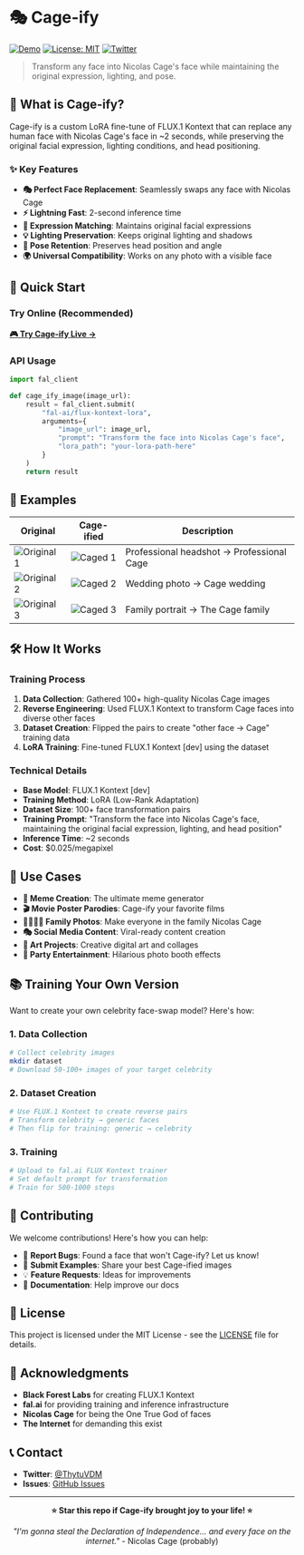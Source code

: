 # 🎭 Cage-ify

[![Demo](https://img.shields.io/badge/🚀_Try_It_Live-brightgreen)](https://fal.ai/models/fal-ai/image-editing/cage-ify)
[![License: MIT](https://img.shields.io/badge/License-MIT-yellow.svg)](https://opensource.org/licenses/MIT)
[![Twitter](https://img.shields.io/twitter/url/https/twitter.com/ThytuVDM.svg?style=social&label=Follow%20%ThytuVDM)](https://twitter.com/ThytuVDM)

> Transform any face into Nicolas Cage's face while maintaining the original expression, lighting, and pose.

## 🎯 What is Cage-ify?

Cage-ify is a custom LoRA fine-tune of FLUX.1 Kontext that can replace any human face with Nicolas Cage's face in ~2 seconds, while preserving the original facial expression, lighting conditions, and head positioning.

### ✨ Key Features

- **🎭 Perfect Face Replacement**: Seamlessly swaps any face with Nicolas Cage
- **⚡ Lightning Fast**: 2-second inference time  
- **🎨 Expression Matching**: Maintains original facial expressions
- **💡 Lighting Preservation**: Keeps original lighting and shadows
- **📐 Pose Retention**: Preserves head position and angle
- **🌍 Universal Compatibility**: Works on any photo with a visible face

## 🚀 Quick Start

### Try Online (Recommended)
[**🎮 Try Cage-ify Live →**](https://fal.ai/models/fal-ai/image-editing/cage-ify)

### API Usage
```python
import fal_client

def cage_ify_image(image_url):
    result = fal_client.submit(
        "fal-ai/flux-kontext-lora",
        arguments={
            "image_url": image_url,
            "prompt": "Transform the face into Nicolas Cage's face",
            "lora_path": "your-lora-path-here"
        }
    )
    return result
```

## 📸 Examples

| Original | Cage-ified | Description |
|----------|------------|-------------|
| ![Original 1](examples/before1.jpg) | ![Caged 1](examples/after1.jpg) | Professional headshot → Professional Cage |
| ![Original 2](examples/before2.jpg) | ![Caged 2](examples/after2.jpg) | Wedding photo → Cage wedding |
| ![Original 3](examples/before3.jpg) | ![Caged 3](examples/after3.jpg) | Family portrait → The Cage family |

## 🛠️ How It Works

### Training Process
1. **Data Collection**: Gathered 100+ high-quality Nicolas Cage images
2. **Reverse Engineering**: Used FLUX.1 Kontext to transform Cage faces into diverse other faces
3. **Dataset Creation**: Flipped the pairs to create "other face → Cage" training data
4. **LoRA Training**: Fine-tuned FLUX.1 Kontext [dev] using the dataset

### Technical Details
- **Base Model**: FLUX.1 Kontext [dev]
- **Training Method**: LoRA (Low-Rank Adaptation)
- **Dataset Size**: 100+ face transformation pairs
- **Training Prompt**: "Transform the face into Nicolas Cage's face, maintaining the original facial expression, lighting, and head position"
- **Inference Time**: ~2 seconds
- **Cost**: $0.025/megapixel

## 🎨 Use Cases

- **🎪 Meme Creation**: The ultimate meme generator
- **🎬 Movie Poster Parodies**: Cage-ify your favorite films
- **👨‍👩‍👧‍👦 Family Photos**: Make everyone in the family Nicolas Cage
- **🎭 Social Media Content**: Viral-ready content creation
- **🎨 Art Projects**: Creative digital art and collages
- **🎉 Party Entertainment**: Hilarious photo booth effects

## 📚 Training Your Own Version

Want to create your own celebrity face-swap model? Here's how:

### 1. Data Collection
```bash
# Collect celebrity images
mkdir dataset
# Download 50-100+ images of your target celebrity
```

### 2. Dataset Creation
```python
# Use FLUX.1 Kontext to create reverse pairs
# Transform celebrity → generic faces
# Then flip for training: generic → celebrity
```

### 3. Training
```bash
# Upload to fal.ai FLUX Kontext trainer
# Set default prompt for transformation
# Train for 500-1000 steps
```

## 🤝 Contributing

We welcome contributions! Here's how you can help:

- 🐛 **Report Bugs**: Found a face that won't Cage-ify? Let us know!
- 🎨 **Submit Examples**: Share your best Cage-ified images
- 💡 **Feature Requests**: Ideas for improvements
- 📖 **Documentation**: Help improve our docs

## 📜 License

This project is licensed under the MIT License - see the [LICENSE](LICENSE) file for details.

## 🙏 Acknowledgments

- **Black Forest Labs** for creating FLUX.1 Kontext
- **fal.ai** for providing training and inference infrastructure  
- **Nicolas Cage** for being the One True God of faces
- **The Internet** for demanding this exist

## 📞 Contact

- **Twitter**: [@ThytuVDM](https://twitter.com/ThytuVDM)
- **Issues**: [GitHub Issues](https://github.com/Thytu/cage-ify/issues)

---

<div align="center">

**⭐ Star this repo if Cage-ify brought joy to your life! ⭐**

*"I'm gonna steal the Declaration of Independence... and every face on the internet."* - Nicolas Cage (probably)

</div>
